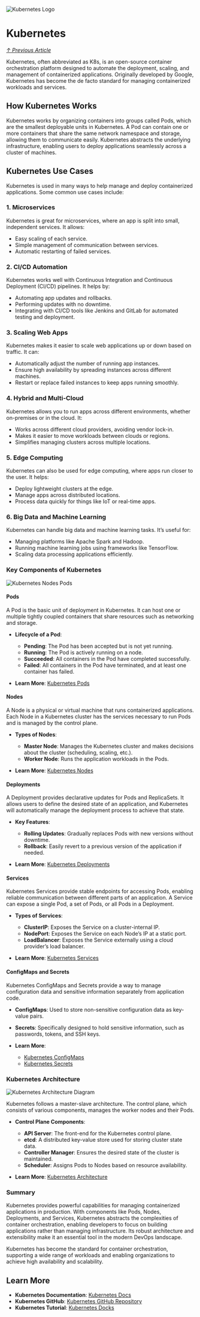 ![Kubernetes Logo](https://encrypted-tbn0.gstatic.com/images?q=tbn:ANd9GcR99vkXlOXicRs8PtMeSG4KiyWpULvHdG2QUA&s)

# Kubernetes
*[↑ Previous Article](./3-1-docker.md)*

Kubernetes, often abbreviated as K8s, is an open-source container orchestration platform designed to automate the deployment, scaling, and management of containerized applications. Originally developed by Google, Kubernetes has become the de facto standard for managing containerized workloads and services.

## How Kubernetes Works

Kubernetes works by organizing containers into groups called Pods, which are the smallest deployable units in Kubernetes. A Pod can contain one or more containers that share the same network namespace and storage, allowing them to communicate easily. Kubernetes abstracts the underlying infrastructure, enabling users to deploy applications seamlessly across a cluster of machines.

## Kubernetes Use Cases

Kubernetes is used in many ways to help manage and deploy containerized applications. Some common use cases include:

### 1. **Microservices**

Kubernetes is great for microservices, where an app is split into small, independent services. It allows:
- Easy scaling of each service.
- Simple management of communication between services.
- Automatic restarting of failed services.

### 2. **CI/CD Automation**

Kubernetes works well with Continuous Integration and Continuous Deployment (CI/CD) pipelines. It helps by:
- Automating app updates and rollbacks.
- Performing updates with no downtime.
- Integrating with CI/CD tools like Jenkins and GitLab for automated testing and deployment.

### 3. **Scaling Web Apps**

Kubernetes makes it easier to scale web applications up or down based on traffic. It can:
- Automatically adjust the number of running app instances.
- Ensure high availability by spreading instances across different machines.
- Restart or replace failed instances to keep apps running smoothly.

### 4. **Hybrid and Multi-Cloud**

Kubernetes allows you to run apps across different environments, whether on-premises or in the cloud. It:
- Works across different cloud providers, avoiding vendor lock-in.
- Makes it easier to move workloads between clouds or regions.
- Simplifies managing clusters across multiple locations.

### 5. **Edge Computing**

Kubernetes can also be used for edge computing, where apps run closer to the user. It helps:
- Deploy lightweight clusters at the edge.
- Manage apps across distributed locations.
- Process data quickly for things like IoT or real-time apps.

### 6. **Big Data and Machine Learning**

Kubernetes can handle big data and machine learning tasks. It’s useful for:
- Managing platforms like Apache Spark and Hadoop.
- Running machine learning jobs using frameworks like TensorFlow.
- Scaling data processing applications efficiently.


### Key Components of Kubernetes

![Kubernetes Nodes Pods](https://miro.medium.com/v2/resize:fit:1400/1*Ov0hT6_59NzMS7o2Ea-P-Q.png)

#### Pods

A Pod is the basic unit of deployment in Kubernetes. It can host one or multiple tightly coupled containers that share resources such as networking and storage. 

- **Lifecycle of a Pod**:
  - **Pending**: The Pod has been accepted but is not yet running.
  - **Running**: The Pod is actively running on a node.
  - **Succeeded**: All containers in the Pod have completed successfully.
  - **Failed**: All containers in the Pod have terminated, and at least one container has failed.

- **Learn More**: [Kubernetes Pods](https://kubernetes.io/docs/concepts/workloads/pods/)

#### Nodes

A Node is a physical or virtual machine that runs containerized applications. Each Node in a Kubernetes cluster has the services necessary to run Pods and is managed by the control plane.

- **Types of Nodes**:
  - **Master Node**: Manages the Kubernetes cluster and makes decisions about the cluster (scheduling, scaling, etc.).
  - **Worker Node**: Runs the application workloads in the Pods.

- **Learn More**: [Kubernetes Nodes](https://kubernetes.io/docs/concepts/architecture/nodes/)

#### Deployments

A Deployment provides declarative updates for Pods and ReplicaSets. It allows users to define the desired state of an application, and Kubernetes will automatically manage the deployment process to achieve that state.

- **Key Features**:
  - **Rolling Updates**: Gradually replaces Pods with new versions without downtime.
  - **Rollback**: Easily revert to a previous version of the application if needed.

- **Learn More**: [Kubernetes Deployments](https://kubernetes.io/docs/concepts/workloads/controllers/deployment/)

#### Services

Kubernetes Services provide stable endpoints for accessing Pods, enabling reliable communication between different parts of an application. A Service can expose a single Pod, a set of Pods, or all Pods in a Deployment.

- **Types of Services**:
  - **ClusterIP**: Exposes the Service on a cluster-internal IP.
  - **NodePort**: Exposes the Service on each Node’s IP at a static port.
  - **LoadBalancer**: Exposes the Service externally using a cloud provider’s load balancer.

- **Learn More**: [Kubernetes Services](https://kubernetes.io/docs/concepts/services-networking/service/)

#### ConfigMaps and Secrets

Kubernetes ConfigMaps and Secrets provide a way to manage configuration data and sensitive information separately from application code.

- **ConfigMaps**: Used to store non-sensitive configuration data as key-value pairs.
- **Secrets**: Specifically designed to hold sensitive information, such as passwords, tokens, and SSH keys.

- **Learn More**: 
  - [Kubernetes ConfigMaps](https://kubernetes.io/docs/concepts/configuration/configmap/)
  - [Kubernetes Secrets](https://kubernetes.io/docs/concepts/configuration/secret/)

### Kubernetes Architecture

![Kubernetes Architecture Diagram](https://www.cncf.io/wp-content/uploads/2020/09/Kubernetes-architecture-diagram-1-1-1024x698.png)

Kubernetes follows a master-slave architecture. The control plane, which consists of various components, manages the worker nodes and their Pods.

- **Control Plane Components**:
  - **API Server**: The front-end for the Kubernetes control plane.
  - **etcd**: A distributed key-value store used for storing cluster state data.
  - **Controller Manager**: Ensures the desired state of the cluster is maintained.
  - **Scheduler**: Assigns Pods to Nodes based on resource availability.

- **Learn More**: [Kubernetes Architecture](https://kubernetes.io/docs/concepts/overview/architecture/)

### Summary

Kubernetes provides powerful capabilities for managing containerized applications in production. With components like Pods, Nodes, Deployments, and Services, Kubernetes abstracts the complexities of container orchestration, enabling developers to focus on building applications rather than managing infrastructure. Its robust architecture and extensibility make it an essential tool in the modern DevOps landscape.

Kubernetes has become the standard for container orchestration, supporting a wide range of workloads and enabling organizations to achieve high availability and scalability.

## Learn More

- **Kubernetes Documentation**: [Kubernetes Docs](https://kubernetes.io/docs/home/)
- **Kubernetes GitHub**: [Kubernetes GitHub Repository](https://github.com/kubernetes/kubernetes)
- **Kubernetes Tutorial**: [Kubernetes Docks](https://kubernetes.io/docs/tutorials/hello-minikube/)
